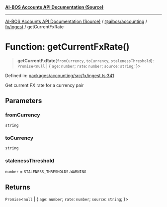 [**AI-BOS Accounts API Documentation (Source)**](../../../../../README.md)

***

[AI-BOS Accounts API Documentation (Source)](../../../../../README.md) / [@aibos/accounting](../../../README.md) / [fx/ingest](../README.md) / getCurrentFxRate

# Function: getCurrentFxRate()

> **getCurrentFxRate**(`fromCurrency`, `toCurrency`, `stalenessThreshold`): `Promise`\<`null` \| \{ `age`: `number`; `rate`: `number`; `source`: `string`; \}\>

Defined in: [packages/accounting/src/fx/ingest.ts:341](https://github.com/pohlai88/accounts/blob/48103fb36d28b2b9bfb33472b6de2f719773cde9/packages/accounting/src/fx/ingest.ts#L341)

Get current FX rate for a currency pair

## Parameters

### fromCurrency

`string`

### toCurrency

`string`

### stalenessThreshold

`number` = `STALENESS_THRESHOLDS.WARNING`

## Returns

`Promise`\<`null` \| \{ `age`: `number`; `rate`: `number`; `source`: `string`; \}\>
